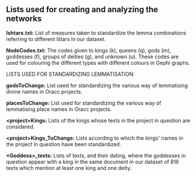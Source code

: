 ## Lists used for creating and analyzing the networks

<b>Ishtars.txt:</b> List of measures taken to standardize the lemma combinations referring to different Ištars in our dataset.

<b>NodeCodes.txt:</b> The codes given to kings (k), queens (q), gods (m), goddesses (f), groups of deities (g), and unknown (u). These codes are used for colouring the different types with different colours in Gephi graphs.

LISTS USED FOR STANDARDIZING LEMMATISATION:

<b>godsToChange:</b> List used for standardizing the various way of lemmatising divine names in Oracc projects.

<b>placesToChange:</b> List used for standardizing the various way of lemmatising place names in Oracc projects.

<b>\<project\>Kings:</b> Lists of the kings whose texts in the project in question are considered.
  
<b>\<project\>Kings_ToChange:</b> Lists according to which the kings' names in the project in question have been standardized.
  
<b>\<Goddess\>_texts:</b> Lists of texts, and their dating, where the goddesses in question appear with a king in the same document in our dataset of 816 texts which mention at least one king and one deity.

